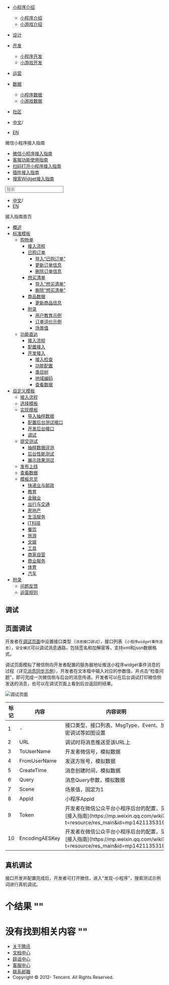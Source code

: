 <div class="book with-summary">

<div class="head">

<div class="head_box">

# [](javascript:; "_('微信公众平台 小程序')")

<div class="header_ctrls">

*   [小程序介绍](javascript:;)
    *   [小程序介绍](https://developers.weixin.qq.com/miniprogram/introduction/index.html?t=18110117)
    *   [小游戏介绍](https://developers.weixin.qq.com/minigame/introduction/index.html?t=18110117)
*   [设计](https://developers.weixin.qq.com/miniprogram/design/index.html?t=18110117)
*   [开发](javascript:;)
    *   [小程序开发](https://developers.weixin.qq.com/miniprogram/dev/index.html?t=18110117)
    *   [小游戏开发](https://developers.weixin.qq.com/minigame/dev/index.html?t=18110117)
*   [运营](https://developers.weixin.qq.com/miniprogram/product/index.html?t=18110117)
*   [数据](javascript:;)
    *   [小程序数据](https://developers.weixin.qq.com/miniprogram/analysis/index.html?t=18110117)
    *   [小游戏数据](https://developers.weixin.qq.com/minigame/analysis/index.html?t=18110117)
*   [社区](https://developers.weixin.qq.com/)

*   [中文](https://developers.weixin.qq.com/miniprogram/introduction/widget/custom/quickstart/implement/debug.html?t=18110117)<span class="split-line">/</span>
*   [EN](https://developers.weixin.qq.com/miniprogram/en/introduction/widget/custom/quickstart/implement/debug.html?t=18110117)

</div>

</div>

</div>

<div class="sub_nav_box">

<div class="sub_nav_inner">

<div class="book-summary-opr" id="js-book-summary-opr"><a class="book-summary-btn"></a></div>

<div class="top_sub_nav">

<div class="top_title_wap"><span class="icon_title icon_doc"></span>

微信小程序接入指南

</div>

*   [微信小程序接入指南](../../../../)
*   [客服功能使用指南](../../../../custom.html)
*   [扫码打开小程序接入指南](../../../../qrcode.html)
*   [插件接入指南](../../../../plugin.html)
*   [搜索Widget接入指南](../../../)

</div>

<div id="book-search-input" role="search">

<form><label for="search-input" class="search-icon" id="js-search-icon"></label><input type="text" id="search-input" name="search-input" placeholder="搜索"> </form>

</div>

*   [中文](https://developers.weixin.qq.com/miniprogram/introduction/widget/custom/quickstart/implement/debug.html?t=18110117)<span class="split-line">/</span>
*   [EN](https://developers.weixin.qq.com/miniprogram/en/introduction/widget/custom/quickstart/implement/debug.html?t=18110117)

</div>

</div>

<div class="book-summary">

<div class="book-summary-home" id="js-summary-home"><a><span class="icon_home_s icon_doc"></span><span class="s_title_2">接入指南首页</span></a></div>

<nav role="navigation">

*   [概述](../../../)
*   [标准模板](../../../)
    *   [购物单](../../../order/)
        *   [接入流程](../../../order/guide/guide.html)
        *   [已购订单](../../../order/quickstart/orderlist/import.html)
            *   [导入“已购订单”](../../../order/quickstart/orderlist/import.html)
            *   [更新订单信息](../../../order/quickstart/orderlist/update.html)
            *   [删除订单信息](../../../order/quickstart/orderlist/delete.html)
        *   [想买清单](../../../order/quickstart/cartlist/import.html)
            *   [导入“想买清单”](../../../order/quickstart/cartlist/import.html)
            *   [删除“想买清单”](../../../order/quickstart/cartlist/delete.html)
        *   [商品数据](../../../order/quickstart/goods/update.html)
            *   [更新商品信息](../../../order/quickstart/goods/update.html)
        *   [附录](../../../order/quickstart/example/userteach.html)
            *   [用户教育示例](../../../order/quickstart/example/userteach.html)
            *   [订单评价示例](../../../order/quickstart/example/ordercomment.html)
            *   [场景值](../../../order/quickstart/scene.html)
    *   [功能直达](../../../func-widget/)
        *   [接入流程](../../../func-widget/guide/overview.html)
        *   [配置接入](../../../func-widget/guide/)
        *   [开发接入](../../../func-widget/quickstart/)
            *   [接入检查](../../../func-widget/quickstart/apply.html)
            *   [功能配置](../../../func-widget/quickstart/submit.html)
            *   [类目树](../../../func-widget/quickstart/category.html)
            *   [地域编码](../../../func-widget/quickstart/citycode.html)
            *   [查看数据](../../../func-widget/quickstart/data.html)
*   [自定义模板](../../)
    *   [接入流程](../../guide/overview.html)
    *   [选择模板](../apply/pick.html)
    *   [实现模板](.)
        *   [导入抽样数据](./import/)
        *   [配置后台测试接口](./testconfig.html)
        *   [开发后台接口](./server/overview.html)
        *   [调试](./debug.html)
    *   [提交测试](../test/)
        *   [抽样数据评测](../test/datatest.html)
        *   [后台性能测试](../test/stresstest.html)
        *   [展示效果测试](../test/uitest.html)
    *   [发布上线](../release.html)
    *   [查看数据](../dataview/)
    *   [模板总览](../../../template/category.html)
        *   [快递业与邮政](../../../template/dest/class0.html)
        *   [教育](../../../template/dest/class1.html)
        *   [金融业](../../../template/dest/class3.html)
        *   [出行与交通](../../../template/dest/class4.html)
        *   [房地产](../../../template/dest/class5.html)
        *   [生活服务](../../../template/dest/class6.html)
        *   [IT科技](../../../template/dest/class7.html)
        *   [餐饮](../../../template/dest/class8.html)
        *   [旅游](../../../template/dest/class9.html)
        *   [文娱](../../../template/dest/class11.html)
        *   [工具](../../../template/dest/class12.html)
        *   [商家自营](../../../template/dest/class14.html)
        *   [商业服务](../../../template/dest/class15.html)
        *   [体育](../../../template/dest/class19.html)
        *   [汽车](../../../template/dest/class20.html)
*   [附录](../../../appendix/feedback.html)
    *   [问题反馈](../../../appendix/feedback.html)
    *   [运营规则](../../../appendix/rule.html)

</nav>

</div>

<div class="book-body">

<div class="body-inner">

<div class="page-wrapper" tabindex="-1" role="main">

<div class="page-inner">

<div id="book-search-results">

<div class="search-noresults">

<section class="normal markdown-section">

# 调试

## 页面调试

开发者在[调试页面](https://mp.weixin.qq.com/debug)中设置接口类型（`消息接口调试`），接口列表（`小程序widget事件消息`），`安全模式`可以调试消息通路，包括签名和加解密等，支持xml和json数据格式。

调试页面模拟了微信侧向开发者配置的服务器地址推送小程序widget事件消息的过程（详见[消息同步示例](server/overview.html#消息同步示例)）。开发者在文本框中输入对应的参数值，并点击“检查问题”，即可完成一次微信侧与后台的消息传递。开发者可以在后台调试打印微信侧发送的消息，也可以在调试页面上看到后台返回的结果。

![调试页面](https://developers.weixin.qq.com/miniprogram/introduction/widget/custom/quickstart/implement/image/test_web.png?t=18110117 "调试页面")

<table>

<thead>

<tr>

<th>标记</th>

<th>内容</th>

<th>内容说明</th>

</tr>

</thead>

<tbody>

<tr>

<td>1</td>

<td>-</td>

<td>接口类型、接口列表、MsgType、Event、加密调试等如图设置</td>

</tr>

<tr>

<td>2</td>

<td>URL</td>

<td>调试时将消息推送至该URL上</td>

</tr>

<tr>

<td>3</td>

<td>ToUserName</td>

<td>开发者微信号，模拟数据</td>

</tr>

<tr>

<td>4</td>

<td>FromUserName</td>

<td>发送方账号，模拟数据</td>

</tr>

<tr>

<td>5</td>

<td>CreateTime</td>

<td>消息创建时间，模拟数据</td>

</tr>

<tr>

<td>6</td>

<td>Query</td>

<td>消息Query参数，模拟数据</td>

</tr>

<tr>

<td>7</td>

<td>Scene</td>

<td>场景值，固定为1</td>

</tr>

<tr>

<td>8</td>

<td>Appid</td>

<td>小程序Appid</td>

</tr>

<tr>

<td>9</td>

<td>Token</td>

<td>开发者在微信公众平台小程序后台的配置，见[接入指南](https://mp.weixin.qq.com/wiki?t=resource/res_main&id=mp1421135319)</td>

</tr>

<tr>

<td>10</td>

<td>EncodingAESKey</td>

<td>开发者在微信公众平台小程序后台的配置，见[接入指南](https://mp.weixin.qq.com/wiki?t=resource/res_main&id=mp1421135319)</td>

</tr>

</tbody>

</table>

## 真机调试

接口开发并配置完成后，开发者可打开微信，进入“发现-小程序”，搜索测试示例词进行真机调试。

</section>

</div>

<div class="search-results">

<div class="has-results">

# <span class="search-results-count"></span>个结果 "<span class="search-query"></span>"

</div>

<div class="no-results">

# 没有找到相关内容 "<span class="search-query"></span>"

</div>

</div>

</div>

</div>

</div>

<div class="foot" id="footer">

*   [关于腾讯](https://www.tencent.com/)
*   [文档中心](https://developers.weixin.qq.com/miniprogram/introduction/index.html)
*   [辟谣中心](https://mp.weixin.qq.com/cgi-bin/opshowpage?action=dispelinfo)
*   [客服中心](https://kf.qq.com/product/wx_xcx.html)
*   [联系邮箱](mailto:weixinmp@qq.com)
*   Copyright © 2012-<span id="s_copyright_year"></span> Tencent. All Rights Reserved.

</div>

</div>

[](./server/overview.html)</div>

</div>